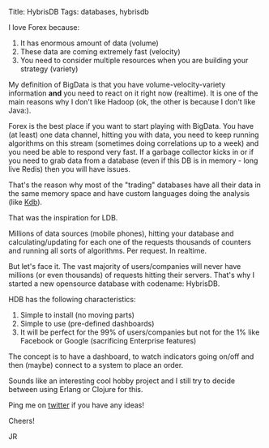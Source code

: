 Title: HybrisDB
Tags: databases, hybrisdb

I love Forex because:

1. It has enormous amount of data (volume)
2. These data are coming extremely fast (velocity)
3. You need to consider multiple resources when you are building your strategy (variety)

My definition of BigData is that you have volume-velocity-variety information **and** you need to react on it right now (realtime). It is one of the main reasons why I don't like Hadoop (ok, the other is because I don't like Java:). 

Forex is the best place if you want to start playing with BigData. You have (at least) one data channel, hitting you with data, you need to keep running algorithms on this stream (sometimes doing correlations up to a week) and you need be able to respond very fast. If a garbage collector kicks in or if you need to grab data from a database (even if this DB is in memory - long live Redis) then you will have issues.

That's the reason why most of the "trading" databases have all their data in the same memory space and have custom languages doing the analysis (like [Kdb](http://kx.com)).

That was the inspiration for LDB.

Millions of data sources (mobile phones), hitting your database and calculating/updating for each one of the requests thousands of counters and running all sorts of algorithms. Per request. In realtime.

But let's face it. The vast majority of users/companies will never have millions (or even thousands) of requests hitting their servers. That's why I started a new opensource database with codename: HybrisDB.

HDB has the following characteristics:

1. Simple to install (no moving parts)
2. Simple to use (pre-defined dashboards)
3. It will be perfect for the 99% of users/companies but not for the 1% like Facebook or Google (sacrificing Enterprise features)

The concept is to have a dashboard, to watch indicators going on/off and then (maybe) connect to a system to place an order.

Sounds like an interesting cool hobby project and I still try to decide between using Erlang or Clojure for this.

Ping me on [twitter](http://www.twitter.com/jonromero) if you have any ideas!

Cheers!
 
JR

